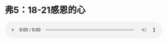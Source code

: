 # 弗5：18-21感恩的心

<audio style="width: 100%;" preload="false" controls controlslist="nodownload"><source src="//file.simai.life/audio/mp3/old/12226.mp3" type="audio/mpeg">Your browser does not support the audio element.</audio>


